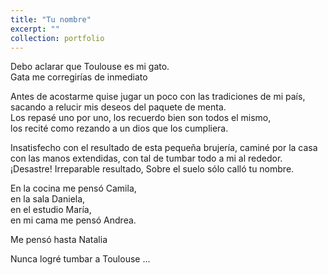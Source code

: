 ```yaml
---
title: "Tu nombre"
excerpt: ""
collection: portfolio
---
```


<p>Debo aclarar que Toulouse es mi gato.<br>
Gata me corregirías de inmediato</p>

<p>Antes de acostarme quise jugar un poco con las tradiciones de mi país,<br> 
sacando a relucir mis deseos del paquete de menta.<br>
Los repasé uno por uno, los recuerdo bien son todos el mismo,<br>
los recité como rezando a un dios que los cumpliera.</p>

<p>Insatisfecho con el resultado de esta pequeña brujería, 
caminé por la casa con las manos extendidas, con tal de tumbar todo a mi al rededor.<br> 
¡Desastre! Irreparable resultado,  Sobre el suelo sólo calló tu nombre.</p>

<p>En la cocina me pensó Camila, <br>
en la sala Daniela, <br>
en el estudio María, <br>
en mi cama me pensó Andrea.<br></p>

<p>Me pensó hasta Natalia</p>

<p>Nunca logré tumbar a Toulouse ...</p>
